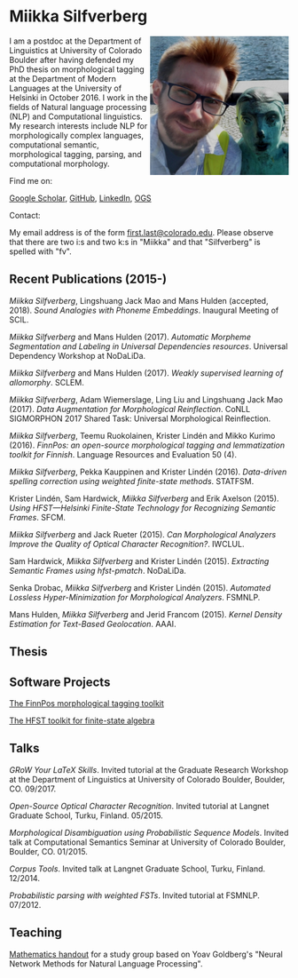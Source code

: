 # Miikka Silfverberg

<img src="me1.jpg" alt="Photo" width="250" align="right"/> I am a postdoc at the Department of Linguistics at University of Colorado Boulder after having defended my PhD thesis on morphological tagging at the Department of Modern Languages at the University of Helsinki in October 2016. I work in the fields of Natural language processing (NLP) and Computational linguistics. My research interests include NLP for morphologically complex languages, computational semantic, morphological tagging, parsing, and computational morphology.

Find me on:

[Google Scholar](https://scholar.google.com/citations?user=0ey1PKYAAAAJ&hl=en), [GitHub](https://github.com/mpsilfve), [LinkedIn](https://fi.linkedin.com/in/miikka-silfverberg-78146019), [OGS](https://online-go.com/player/131477/)

Contact:

My email address is of the form first.last@colorado.edu. Please
observe that there are two i:s and two k:s in "Miikka" and that
"Silfverberg" is spelled with "fv".

## Recent Publications (2015-)

*Miikka Silfverberg*, Lingshuang Jack Mao and Mans Hulden (accepted, 2018). _Sound Analogies with Phoneme Embeddings_. Inaugural Meeting of SCIL.

*Miikka Silfverberg* and Mans Hulden (2017). _Automatic Morpheme Segmentation and Labeling in Universal Dependencies resources_. Universal Dependency Workshop at NoDaLiDa.

*Miikka Silfverberg* and Mans Hulden (2017). _Weakly supervised learning of allomorphy_. SCLEM.

*Miikka Silfverberg*, Adam Wiemerslage, Ling Liu and Lingshuang Jack Mao (2017). _Data Augmentation for Morphological Reinflection_. CoNLL SIGMORPHON 2017 Shared Task: Universal Morphological Reinflection.

*Miikka Silfverberg*, Teemu Ruokolainen, Krister Lindén and Mikko Kurimo (2016). _FinnPos: an open-source morphological tagging and lemmatization toolkit for Finnish_. Language Resources and Evaluation 50 (4).

*Miikka Silfverberg*, Pekka Kauppinen and Krister Lindén (2016). _Data-driven spelling correction using weighted finite-state methods_. STATFSM.

Krister Lindén, Sam Hardwick, *Miikka Silfverberg* and Erik Axelson (2015). _Using HFST—Helsinki Finite-State Technology for Recognizing Semantic Frames_. SFCM.

*Miikka Silfverberg* and Jack Rueter (2015). _Can Morphological Analyzers Improve the Quality of Optical Character Recognition?_. IWCLUL.

Sam Hardwick, *Miikka Silfverberg* and Krister Lindén (2015). _Extracting Semantic Frames using hfst-pmatch_. NoDaLiDa.

Senka Drobac, *Miikka Silfverberg* and Krister Lindén (2015). _Automated Lossless Hyper-Minimization for Morphological Analyzers_. FSMNLP.

Mans Hulden, *Miikka Silfverberg* and Jerid Francom (2015). _Kernel Density Estimation for Text-Based Geolocation_. AAAI.

## Thesis 

## Software Projects

[The FinnPos morphological tagging toolkit](https://github.com/mpsilfve/finnpos)

[The HFST toolkit for finite-state algebra]()

## Talks

_GRoW Your LaTeX Skills_. Invited tutorial at the Graduate Research
Workshop at the Department of Linguistics at University of Colorado
Boulder, Boulder, CO. 09/2017.

_Open-Source Optical Character Recognition_. Invited tutorial at
Langnet Graduate School, Turku, Finland. 05/2015.

_Morphological Disambiguation using Probabilistic Sequence
Models_. Invited talk at Computational Semantics Seminar at University
of Colorado Boulder, Boulder, CO. 01/2015.

_Corpus Tools_. Invited talk at Langnet Graduate School, Turku,
Finland. 12/2014.

_Probabilistic parsing with weighted FSTs_. Invited tutorial at
FSMNLP. 07/2012.


## Teaching

[Mathematics handout]() for a study group based on Yoav Goldberg's "Neural Network Methods for Natural Language Processing".